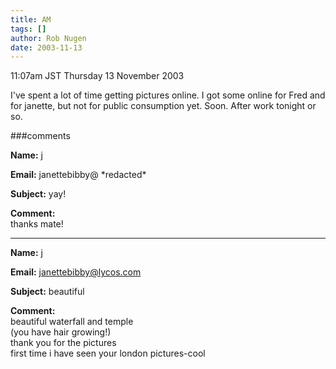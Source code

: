 ```yaml
---
title: AM
tags: []
author: Rob Nugen
date: 2003-11-13
---
```


<p class=date>11:07am JST Thursday 13 November 2003</p>

<p>I've spent a lot of time getting pictures online.  I got some
online for Fred and for janette, but not for public consumption yet.
Soon.  After work tonight or so.</p>

###comments

<p><b>Name:</b> j

<p><b>Email:</b> janettebibby@ *redacted*

<p><b>Subject:</b> yay!

<p><b>Comment:</b>
<br>thanks mate!

<p><hr></p>


<p><b>Name:</b> j

<p><b>Email:</b> <a href="mailto:janettebibby@lycos.com">janettebibby@lycos.com</a>

<p><b>Subject:</b> beautiful

<p><b>Comment:</b>
<br>beautiful waterfall and temple<br>
(you have hair growing!)<br>
  thank you for the pictures<br>
   first time i have seen your london pictures-cool

